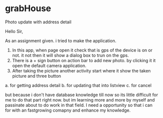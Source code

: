 # grabHouse
Photo update with address detail

Hello Sir,

As an assignment given. i tried to make the application. 

1. In this app, when page open it check that is gps of the device is on or not. it not then it will show a dialog 
   box to trun on the gps.
2. There is a + sign button on action bar to add new photo. by clicking it it open the default camera application.
3. After taking the picture another activity start where it show the taken picture and  three button

  a. for getting address detail
  b. for updating that into listview
  c. for cancel
  
but because i don't have database knowledge till now so its little difficult for me to do that part right now.
but im learning more and more by myself and passinate about to do work in that field. I need a opportunity so that i can for with an fastgrowing comapny and enhance my knowledge.
